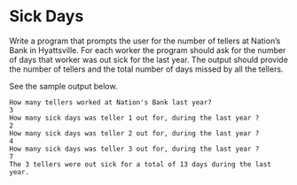 # Sick Days

Write a program that prompts the user for the number of tellers at Nation’s Bank in Hyattsville. For each worker the program should ask for the number of days that worker was out sick for the last year. The output should provide the number of tellers and the total number of days missed by all the tellers.  

See the sample output below.

```
How many tellers worked at Nation's Bank last year?
3
How many sick days was teller 1 out for, during the last year ?
2
How many sick days was teller 2 out for, during the last year ?
4
How many sick days was teller 3 out for, during the last year ?
7
The 3 tellers were out sick for a total of 13 days during the last year.
```